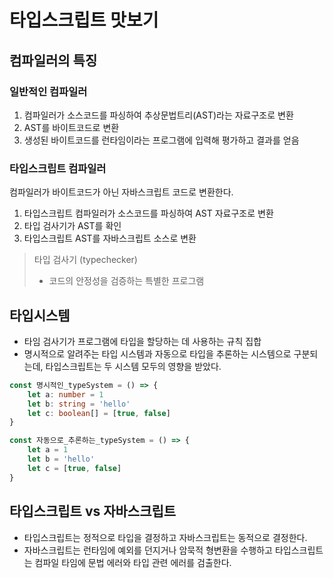 # 타입스크립트 맛보기

## 컴파일러의 특징

### 일반적인 컴파일러

 1. 컴파일러가 소스코드를 파싱하여 추상문법트리(AST)라는 자료구조로 변환
 2. AST를 바이트코드로 변환
 3. 생성된 바이트코드를 런타임이라는 프로그램에 입력해 평가하고 결과를 얻음

 ### 타입스크립트 컴파일러

 컴파일러가 바이트코드가 아닌 자바스크립트 코드로 변환한다.

 1. 타입스크립트 컴파일러가 소스코드를 파싱하여 AST 자료구조로 변환
 2. 타입 검사기가 AST를 확인
 3. 타입스크립트 AST를 자바스크립트 소스로 변환

> 타입 검사기 (typechecker)
> * 코드의 안정성을 검증하는 특별한 프로그램

## 타입시스템

* 타임 검사기가 프로그램에 타입을 할당하는 데 사용하는 규칙 집합
* 명시적으로 알려주는 타입 시스템과 자동으로 타입을 추론하는 시스템으로 구분되는데, 타입스크립트는 두 시스템 모두의 영향을 받았다.

```typescript
const 명시적인_typeSystem = () => {
    let a: number = 1
    let b: string = 'hello'
    let c: boolean[] = [true, false]
}

const 자동으로_추론하는_typeSystem = () => {
    let a = 1
    let b = 'hello'
    let c = [true, false]
}
```

## 타입스크립트 vs 자바스크립트

* 타입스크립트는 정적으로 타입을 결정하고 자바스크립트는 동적으로 결정한다.
* 자바스크립트는 런타임에 예외를 던지거나 암묵적 형변환을 수행하고 타입스크립트는 컴파일 타임에 문법 에러와 타입 관련 에러를 검출한다.
